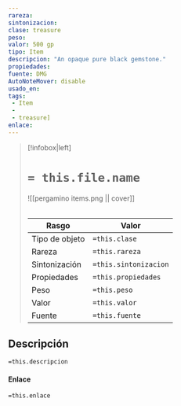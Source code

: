 ```yaml
---
rareza: 
sintonizacion: 
clase: treasure
peso: 
valor: 500 gp
tipo: Item
descripcion: "An opaque pure black gemstone."
propiedades: 
fuente: DMG
AutoNoteMover: disable
usado_en:  
tags: 
 - Item
 - 
 - treasure]
enlace: 
---
```


> [!infobox|left]
>  # `= this.file.name`
> ![[pergamino items.png || cover]]
> ######   
> |Rasgo | Valor |
> | --- | --- |
> | Tipo de objeto| `=this.clase`|
>  | Rareza| `=this.rareza`|
> | Sintonización | `=this.sintonizacion` |
> | Propiedades | `=this.propiedades` |
>  | Peso | `=this.peso` |
> | Valor | `=this.valor` |
> | Fuente | `=this.fuente` |


## Descripción
`=this.descripcion`

#### Enlace
`=this.enlace`